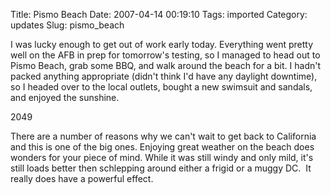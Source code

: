 Title: Pismo Beach
Date: 2007-04-14 00:19:10
Tags: imported
Category: updates
Slug: pismo_beach


I was lucky enough to get out of work early today.  Everything went pretty well on the AFB in prep for tomorrow's testing, so I managed to head out to Pismo Beach, grab some BBQ, and walk around the beach for a bit.  I hadn't packed anything appropriate (didn't think I'd have any daylight downtime), so I headed over to the local outlets, bought a new swimsuit and sandals, and enjoyed the sunshine.

<div class="g2image_normal"><wpg2id>2049</wpg2id></div>

There are a number of reasons why we can't wait to get back to California and this is one of the big ones.  Enjoying great weather on the beach does wonders for your piece of mind.  While it was still windy and only mild, it's still loads better then schlepping around either a frigid or a muggy DC.  It really does have a powerful effect.
